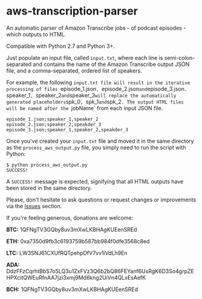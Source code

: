 # aws-transcription-parser
An automatic parser of Amazon Transcribe jobs - of podcast episodes - which outputs to HTML.

Compatible with Python 2.7 and Python 3+.

Just populate an input file, called `input.txt`, where each line is semi-colon-separated and contains the name of the Amazon Transcribe output JSON file, and a comma-separated, ordered list of speakers.

For example, the following `input.txt file will result in the iterative processing of files `episode_1.json`, `episode_2.json` and `episode_3.json`. `speaker_1`, `speaker_2` and `speaker_3` will replace the automatically generated placeholders `spk_0`, `spk_1` and `spk_2`.
The output HTML files will be named after the `jobName` from each input JSON file.

```
episode_1.json;speaker_1,speaker_2
episode_2.json;speaker_2,speakder_3
episode_3.json;speaker_1,speaker_2,speakder_3
```

Once you've created your `input.txt` file and moved it in the same directory as the `process_aws_output.py` file, you simply need to run the script with Python:
```
$ python process_aws_output.py
SUCCESS!
```

A `SUCCESS!` message is expected, signifying that all HTML outputs have been stored in the same directory.

Please, don't hesitate to ask questions or request changes or improvements via the [Issues](https://github.com/crypto-jeronimo/aws-transcription-parser/issues) section.


If you're feeling generous, donations are welcome:

**BTC:** 1QFNgTV3GQby8uv3mXwLKBHAgKUEenSREd

**ETH:** 0xa7350d9fb3c6193759b587bb984f0dfe3568c8ed

**LTC:** LW3SNJ61CXUfRQTpehpDfV7vv1iVdLh9En

**ADA:** DdzFFzCqrhtBbS7o5LQ3u1ZxFVz3Q6b2bQ86FEYanf6UsRgK6D3So4grpZEHPXcitQWEuRfnAA7jzi3xmj9Md6kng2UiVn4QLxEsAefK

**BCH:** 1QFNgTV3GQby8uv3mXwLKBHAgKUEenSREd
